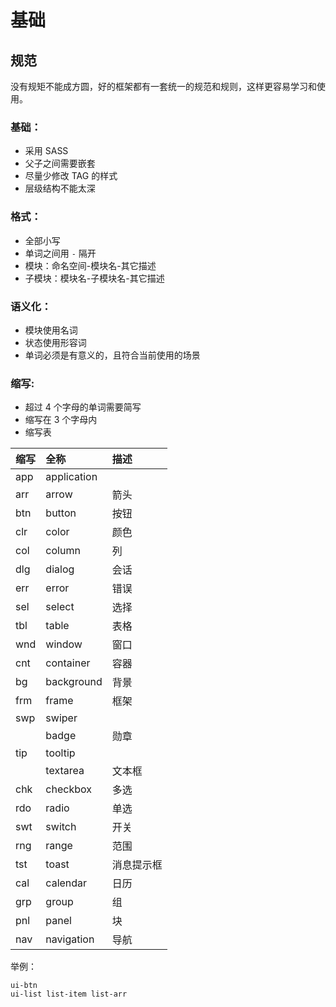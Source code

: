 # 基础

## 规范
没有规矩不能成方圆，好的框架都有一套统一的规范和规则，这样更容易学习和使用。

### 基础：
* 采用 SASS
* 父子之间需要嵌套
* 尽量少修改 TAG 的样式
* 层级结构不能太深

### 格式：
* 全部小写
* 单词之间用 `-` 隔开
* 模块：命名空间-模块名-其它描述
* 子模块：模块名-子模块名-其它描述

### 语义化：
* 模块使用名词
* 状态使用形容词
* 单词必须是有意义的，且符合当前使用的场景

### 缩写:
* 超过 4 个字母的单词需要简写
* 缩写在 3 个字母内
* 缩写表

| 缩写 | 全称 | 描述 |
| :--- | :--- | :--- |
| app | application |  |
| arr | arrow | 箭头 |
| btn | button | 按钮 |
| clr | color | 颜色 |
| col | column | 列 |
| dlg | dialog | 会话 |
| err | error | 错误 |
| sel | select | 选择 |
| tbl | table | 表格 |
| wnd | window | 窗口 |
| cnt | container | 容器 |
| bg | background | 背景 |
| frm | frame | 框架 |
| swp | swiper |  |
|  | badge | 勋章 |
| tip | tooltip |  |
|  | textarea | 文本框 |
| chk | checkbox | 多选 |
| rdo | radio | 单选 |
| swt | switch | 开关 |
| rng | range | 范围 |
| tst | toast | 消息提示框 |
| cal | calendar | 日历 |
| grp | group | 组 |
| pnl | panel | 块 |
| nav | navigation | 导航 |


举例：

```
ui-btn 
ui-list list-item list-arr
```